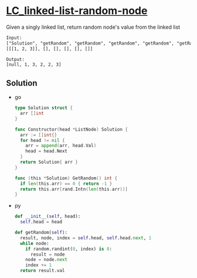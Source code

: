 # [LC_linked-list-random-node](https://leetcode.com/problems/linked-list-random-node)

Given a singly linked list, return random node's value from the linked list

```txt
Input:
["Solution", "getRandom", "getRandom", "getRandom", "getRandom", "getRandom"]
[[[1, 2, 3]], [], [], [], [], []]

Output:
[null, 1, 3, 2, 2, 3]
```

## Solution

* go

  ```go
  type Solution struct {
    arr []int
  }

  func Constructor(head *ListNode) Solution {
    arr := []int{}
    for head != nil {
      arr = append(arr, head.Val)
      head = head.Next
    }
    return Solution{ arr }
  }

  func (this *Solution) GetRandom() int {
    if len(this.arr) == 0 { return -1 }
    return this.arr[rand.Intn(len(this.arr))]
  }
  ```

* py

  ```py
  def __init__(self, head):
    self.head = head

  def getRandom(self):
    result, node, index = self.head, self.head.next, 1
    while node:
      if random.randint(0, index) is 0:
        result = node
      node = node.next
      index += 1
    return result.val
  ```

